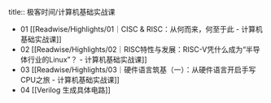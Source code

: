 title:: 极客时间/计算机基础实战课
- 01  [[Readwise/Highlights/01｜CISC & RISC：从何而来，何至于此 - 计算机基础实战课]]
- 02 [[Readwise/Highlights/02｜RISC特性与发展：RISC-V凭什么成为“半导体行业的Linux”？ - 计算机基础实战课]]
- 03  [[Readwise/Highlights/03｜硬件语言筑基（一）：从硬件语言开启手写CPU之旅 - 计算机基础实战课]]
- 04  [[Verilog 生成具体电路]]